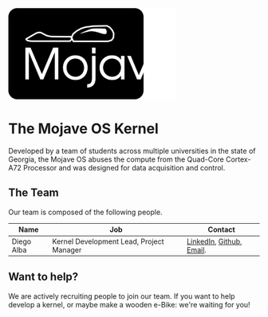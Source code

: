<img src="./documentation/images/mojave-logo.png">

# 

# The Mojave OS Kernel

Developed by a team of students across multiple universities in the state of Georgia, the Mojave OS abuses the compute from the Quad-Core Cortex-A72 Processor and was designed for data acquisition and control.

## The Team

Our team is composed of the following people.

Name | Job | Contact 
-----|-----|-------------
Diego Alba | Kernel Development Lead, Project Manager | [LinkedIn](https://www.linkedin.com/in/dalbasudo/), [Github](https://github.com/DAlba-sudo/), [Email](mailto:diego.alba@malarylib.com).


## Want to help?

We are actively recruiting people to join our team. If you want to help develop a kernel, or maybe make a wooden e-Bike: we're waiting for you!